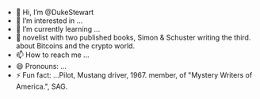 - 👋 Hi, I’m @DukeStewart
- 👀 I’m interested in ...
- 🌱 I’m currently learning ...
- 💞️ novelist with two published books, Simon & Schuster writing the third. about Bitcoins and the crypto world.
- 📫 How to reach me ...
- 😄 Pronouns: ...
- ⚡ Fun fact: ...Pilot, Mustang driver, 1967. member, of "Mystery Writers of America.", SAG.

<!---
DukeStewart/DukeStewart is a ✨ special ✨ repository because its `README.md` (this file) appears on your GitHub profile.
You can click the Preview link to take a look at your changes.
--->
